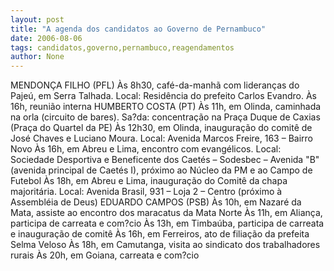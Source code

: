 ```yaml
---
layout: post
title: "A agenda dos candidatos ao Governo de Pernambuco"
date: 2006-08-06
tags: candidatos,governo,pernambuco,reagendamentos
author: None
---
```

MENDONÇA FILHO (PFL)
Às 8h30, café-da-manhã com lideranças do Pajeú, em Serra Talhada. Local: Residência do prefeito Carlos Evandro. 
Às 16h, reunião interna 
HUMBERTO COSTA (PT)
Às 11h, em Olinda, caminhada na orla (circuito de bares). Sa?da: concentração na Praça Duque de Caxias (Praça do Quartel da PE) 
Às 12h30, em Olinda, inauguração do comitê de José Chaves e Luciano Moura. Local: Avenida Marcos Freire, 163 – Bairro Novo 
Às 16h, em Abreu e Lima, encontro com evangélicos. Local: Sociedade Desportiva e Beneficente dos Caetés – Sodesbec – Avenida \"B\" (avenida principal de Caetés I), próximo ao Núcleo da PM e ao Campo de Futebol 
Às 18h, em Abreu e Lima, inauguração do Comitê da chapa majoritária. Local: Avenida Brasil, 931 – Loja 2 – Centro (próximo à Assembléia de Deus)
EDUARDO CAMPOS (PSB)
Às 10h, em Nazaré da Mata, assiste ao encontro dos maracatus da Mata Norte
Às 11h, em Aliança, participa de carreata e com?cio
Às 13h, em Timbaúba, participa de carreata e inauguração de comitê
Às 16h, em Ferreiros, ato de filiação da prefeita Selma Veloso
Às 18h, em Camutanga, visita ao sindicato dos trabalhadores rurais
Às 20h, em Goiana, carreata e com?cio 